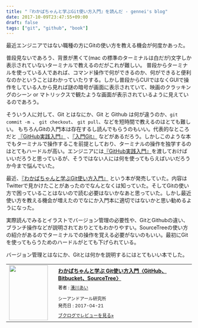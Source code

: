 ```yaml
---
title: "『わかばちゃんと学ぶGit使い方入門』を読んだ - gennei's blog"
date: 2017-10-09T23:47:55+09:00
draft: false
tags: ["git", "github", "book"]
---
```


最近エンジニアではない職種の方にGitの使い方を教える機会が何度かあった。

普段見ないであろう、背景が黒くて(mac の標準のターミナルは白だが)文字しか表示されていないターミナルで教えるのだがこれが難しい。
普段からターミナルを使っている人であれば、コマンド操作で何ができるのか、何ができると便利なのかということはわかっていたりする。しかし普段からCUIではなくGUIで操作をしている人から見れば謎の暗号が画面に表示されていて、映画のクラッキングのシーン or マトリックスで観たような画面が表示されているように見えているのであろう。

そういう人に対して、Git とはなにか、Git と Github は何が違うのか、`git commit -m `、 `git checkout`、 `git pull`、などを短時間で教えるのはとても難しい。
もちろんGitの入門本は存在するし読んでもらうのもいい。代表的なところだと [『GitHub実践入門』](https://www.amazon.co.jp/dp/477416366X?tag=gennei-22) 、[『入門Git』](https://www.amazon.co.jp/dp/4798023809?tag=gennei-22) などがあるだろう。しかしこのような本でもターミナルで操作するこを前提としており、ターミナルの操作を独学するのはとてもハードルが高い。エンジニアには[『GitHub実践入門』](https://www.amazon.co.jp/dp/477416366X?tag=gennei-22)を渡しておけばいいだろうと思っているが、そうではない人には何を使ってもらえばいいだろうか今まで悩んでいた。

最近、[『わかばちゃんと学ぶGit使い方入門』](https://www.amazon.co.jp/dp/4863542178?tag=gennei-22) という本が発売していた。内容はTwitterで見かけたことがあったのでなんとなくは知っていた。そしてGitの使い方で困っていることはないので読む必要はないかなあと思っていた。しかし最近使い方を教える機会が増えたのでなにか入門本に適切ではないかと思い勧めるようになった。

実際読んでみるとイラストでバージョン管理の必要性や、GitとGithubの違い、ブランチ操作などが説明されておりとてもわかりやすい。SourceTreeの使い方の紹介があるのでターミナルでの操作を覚える必要がないのもいい。最初にGitを使ってもらうためのハードルがとても下げられている。

バージョン管理とはなにか、Gitとは何かを説明するにはとてもいい本でした。


<div class="booklog_html"><table><tr><td class="booklog_html_image"><a href="https://www.amazon.co.jp/%E3%82%8F%E3%81%8B%E3%81%B0%E3%81%A1%E3%82%83%E3%82%93%E3%81%A8%E5%AD%A6%E3%81%B6-Git%E4%BD%BF%E3%81%84%E6%96%B9%E5%85%A5%E9%96%80%E3%80%88GitHub%E3%80%81Bitbucket%E3%80%81SourceTree%E3%80%89-%E6%B9%8A%E5%B7%9D-%E3%81%82%E3%81%84/dp/4863542178?SubscriptionId=0AVSM5SVKRWTFMG7ZR82&tag=gennei-22&linkCode=xm2&camp=2025&creative=165953&creativeASIN=4863542178" target="_blank"><img src="https://images-fe.ssl-images-amazon.com/images/I/51pe%2BemKACL._SL160_.jpg" width="105" height="150" style="border:0;border-radius:0;" /></a></td><td class="booklog_html_info" style="padding-left:20px;"><div class="booklog_html_title" style="margin-bottom:10px;font-size:14px;font-weight:bold;"><a href="https://www.amazon.co.jp/%E3%82%8F%E3%81%8B%E3%81%B0%E3%81%A1%E3%82%83%E3%82%93%E3%81%A8%E5%AD%A6%E3%81%B6-Git%E4%BD%BF%E3%81%84%E6%96%B9%E5%85%A5%E9%96%80%E3%80%88GitHub%E3%80%81Bitbucket%E3%80%81SourceTree%E3%80%89-%E6%B9%8A%E5%B7%9D-%E3%81%82%E3%81%84/dp/4863542178?SubscriptionId=0AVSM5SVKRWTFMG7ZR82&tag=gennei-22&linkCode=xm2&camp=2025&creative=165953&creativeASIN=4863542178" target="_blank">わかばちゃんと学ぶ Git使い方入門〈GitHub、Bitbucket、SourceTree〉</a></div><div style="margin-bottom:10px;"><div class="booklog_html_author" style="margin-bottom:15px;font-size:12px;;line-height:1.2em">著者 : <a href="http://booklog.jp/author/%E6%B9%8A%E5%B7%9D%E3%81%82%E3%81%84" target="_blank">湊川あい</a></div><div class="booklog_html_manufacturer" style="margin-bottom:5px;font-size:12px;;line-height:1.2em">シーアンドアール研究所</div><div class="booklog_html_release" style="font-size:12px;;line-height:1.2em">発売日 : 2017-04-21</div></div><div class="booklog_html_link_amazon"><a href="http://booklog.jp/item/1/4863542178" style="font-size:12px;" target="_blank">ブクログでレビューを見る»</a></div></td></tr></table></div>
